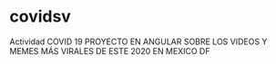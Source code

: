 # covidsv
Actividad COVID 19
PROYECTO EN ANGULAR SOBRE LOS VIDEOS Y MEMES MÁS VIRALES DE ESTE 2020 EN MEXICO DF
